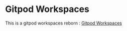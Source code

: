 # Gitpod Workspaces
This is a gitpod workspaces reborn : [Gitpod Workspaces](https://gitpod.io/#https://github.com/aslenofarid/Gitpod-Workspaces)
